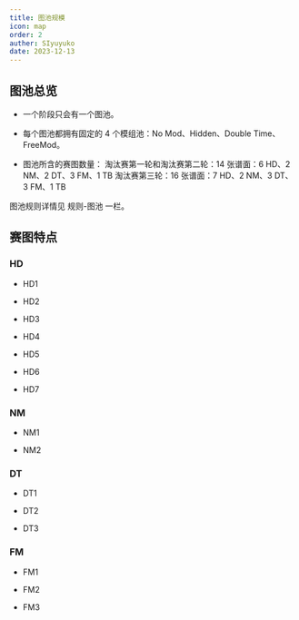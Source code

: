 ```yaml
---
title: 图池规模
icon: map
order: 2
auther: SIyuyuko
date: 2023-12-13
---
```

## 图池总览

- 一个阶段只会有一个图池。

- 每个图池都拥有固定的 4 个模组池：No Mod、Hidden、Double Time、FreeMod。

- 图池所含的赛图数量：
淘汰赛第一轮和淘汰赛第二轮：14 张谱面：6 HD、2 NM、2 DT、3 FM、1 TB
淘汰赛第三轮：16 张谱面：7 HD、2 NM、3 DT、3 FM、1 TB

图池规则详情见 规则-图池 一栏。

<!-- Hidden 和 Double Time 模组池将强制所有选手开启对应的模组。

在 Double Time 模组池内，选手可以同时开启 Hidden。

强制在所有对局中使用 No Fail 模组。

FreeMod 模组池将允许按照规则，“自由”选择并使用模组。
可供选择的模组搭配有：Hidden、Hard Rock、Hidden + Hard Rock。

当选择 FreeMod 模组池时，必须有 1 名玩家仅使用 Hidden 模组，至少 3 名玩家使用以上的模组搭配。剩下的那名玩家则可自由选择是否开启模组。

决胜图 (TB) 将按照 FreeMod 规则进行，但没有以上那些模组池内的强制要求。 -->

## 赛图特点

### HD

- HD1

<VidStack src="youtube/u5RS-Jrj9ac" poster="https://files.catbox.moe/ws4nfj.jpg" />

- HD2

<VidStack src="youtube/5SpWEn2hQ2E" poster="https://files.catbox.moe/43yd5l.jpg" />

- HD3

<VidStack src="youtube/WDq19Y-PQcE" poster="https://files.catbox.moe/l6tgka.jpg" />

- HD4

<VidStack src="youtube/WihirLd0yQQ" poster="https://files.catbox.moe/b905bs.png" />

- HD5

<VidStack src="youtube/UWCDA0MmPw8" poster="https://files.catbox.moe/4af1oj.jpg" />

- HD6

<VidStack src="youtube/2jgD3l6xGIM" poster="https://files.catbox.moe/2g5sl1.jpg" />

- HD7

<VidStack src="youtube/rUOoE2dA3rA" poster="https://files.catbox.moe/233588.jpg" />

### NM

- NM1

<VidStack src="youtube/yaAtw3ryB3Q" poster="https://files.catbox.moe/z98p6t.jpg" />

- NM2

<VidStack src="youtube/sIxU8-czBs4" poster="https://files.catbox.moe/w1b624.jpg"/>

### DT

- DT1

<VidStack src="youtube/6UK-me6vKHg" poster="https://files.catbox.moe/3ss2eo.jpg"/>

- DT2

<VidStack src="youtube/UWCDA0MmPw8" poster="https://files.catbox.moe/d76k2o.jpg" />

- DT3

<VidStack src="youtube/UWCDA0MmPw8" poster="https://files.catbox.moe/u6dmkv.jpg" />

### FM

- FM1

<VidStack src="youtube/UWCDA0MmPw8" poster="https://files.catbox.moe/frez3h.jpg" />

- FM2

<VidStack src="youtube/UWCDA0MmPw8" poster="https://files.catbox.moe/lk278d.png" />

- FM3

<VidStack src="youtube/UWCDA0MmPw8" poster="https://files.catbox.moe/p64eoi.jpg" />
